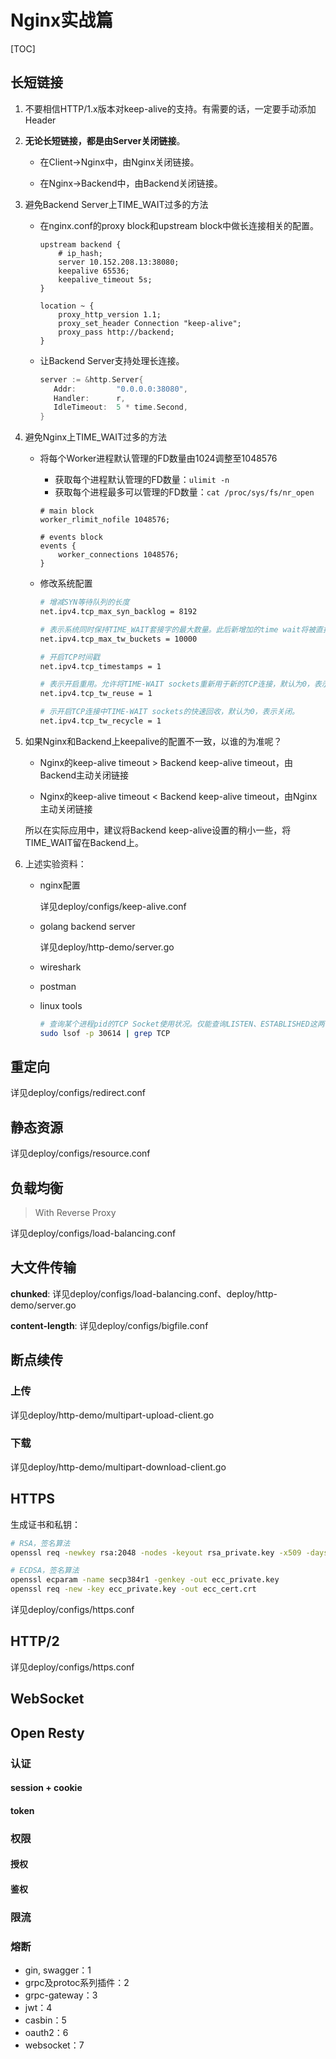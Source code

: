 # Nginx实战篇

[TOC]

## 长短链接

1. 不要相信HTTP/1.x版本对keep-alive的支持。有需要的话，一定要手动添加Header

2. **无论长短链接，都是由Server关闭链接**。

   - 在Client->Nginx中，由Nginx关闭链接。

   - 在Nginx->Backend中，由Backend关闭链接。

3. 避免Backend Server上TIME_WAIT过多的方法

   - 在nginx.conf的proxy block和upstream block中做长连接相关的配置。

     ```nginx
     upstream backend {
         # ip_hash;
         server 10.152.208.13:38080;
         keepalive 65536;
         keepalive_timeout 5s;
     }
     
     location ~ {
         proxy_http_version 1.1;
         proxy_set_header Connection "keep-alive";
         proxy_pass http://backend;
     }
     ```

   - 让Backend Server支持处理长连接。

     ```go
     server := &http.Server{
     	Addr:         "0.0.0.0:38080",
     	Handler:      r,
     	IdleTimeout:  5 * time.Second,
     }
     ```

4. 避免Nginx上TIME_WAIT过多的方法

   - 将每个Worker进程默认管理的FD数量由1024调整至1048576

     - 获取每个进程默认管理的FD数量：`ulimit -n`
     - 获取每个进程最多可以管理的FD数量：`cat /proc/sys/fs/nr_open`

     ```nginx
     # main block
     worker_rlimit_nofile 1048576;
     
     # events block
     events {
         worker_connections 1048576;
     }
     ```

   - 修改系统配置

     ```bash
     # 增减SYN等待队列的长度
     net.ipv4.tcp_max_syn_backlog = 8192
     
     # 表示系统同时保持TIME_WAIT套接字的最大数量。此后新增加的time wait将被直接释放
     net.ipv4.tcp_max_tw_buckets = 10000
     
     # 开启TCP时间戳
     net.ipv4.tcp_timestamps = 1
     
     # 表示开启重用。允许将TIME-WAIT sockets重新用于新的TCP连接，默认为0，表示关闭；
     net.ipv4.tcp_tw_reuse = 1
     
     # 示开启TCP连接中TIME-WAIT sockets的快速回收，默认为0，表示关闭。
     net.ipv4.tcp_tw_recycle = 1
     ```

5. 如果Nginx和Backend上keepalive的配置不一致，以谁的为准呢？

   - Nginx的keep-alive timeout > Backend keep-alive timeout，由Backend主动关闭链接

   - Nginx的keep-alive timeout < Backend keep-alive timeout，由Nginx主动关闭链接

   所以在实际应用中，建议将Backend keep-alive设置的稍小一些，将TIME_WAIT留在Backend上。

6. 上述实验资料：

   - nginx配置

     详见deploy/configs/keep-alive.conf
     
   - golang backend server
   
     详见deploy/http-demo/server.go
   
   - wireshark
   
   - postman
   
   - linux tools
   
     ```bash
     # 查询某个进程pid的TCP Socket使用状况。仅能查询LISTEN、ESTABLISHED这两个粒度比较粗的状态
     sudo lsof -p 30614 | grep TCP
     ```

## 重定向

详见deploy/configs/redirect.conf

## 静态资源

详见deploy/configs/resource.conf

## 负载均衡

> With Reverse Proxy

详见deploy/configs/load-balancing.conf

## 大文件传输

**chunked**: 详见deploy/configs/load-balancing.conf、deploy/http-demo/server.go

**content-length**: 详见deploy/configs/bigfile.conf

## 断点续传

### 上传

详见deploy/http-demo/multipart-upload-client.go

### 下载

详见deploy/http-demo/multipart-download-client.go

## HTTPS

生成证书和私钥：

```bash
# RSA，签名算法
openssl req -newkey rsa:2048 -nodes -keyout rsa_private.key -x509 -days 365 -out rsa_cert.crt

# ECDSA，签名算法
openssl ecparam -name secp384r1 -genkey -out ecc_private.key
openssl req -new -key ecc_private.key -out ecc_cert.crt
```

详见deploy/configs/https.conf

## HTTP/2

详见deploy/configs/https.conf

## WebSocket

## Open Resty

### 认证

#### session + cookie

#### token

### 权限

#### 授权

#### 鉴权

### 限流

### 熔断



- gin, swagger：1
- grpc及protoc系列插件：2
- grpc-gateway：3
- jwt：4
- casbin：5
- oauth2：6
- websocket：7







```

```